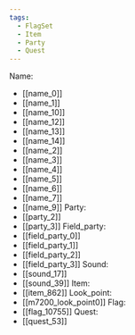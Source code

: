 ```yaml
---
tags:
  - FlagSet
  - Item
  - Party
  - Quest
---
```

Name:
- [[name_0]]
- [[name_1]]
- [[name_10]]
- [[name_12]]
- [[name_13]]
- [[name_14]]
- [[name_2]]
- [[name_3]]
- [[name_4]]
- [[name_5]]
- [[name_6]]
- [[name_7]]
- [[name_9]]
Party:
- [[party_2]]
- [[party_3]]
Field_party:
- [[field_party_0]]
- [[field_party_1]]
- [[field_party_2]]
- [[field_party_3]]
Sound:
- [[sound_17]]
- [[sound_39]]
Item:
- [[item_862]]
Look_point:
- [[m7200_look_point0]]
Flag:
- [[flag_10755]]
Quest:
- [[quest_53]]
